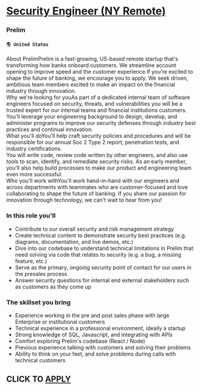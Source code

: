 # [Security Engineer (NY Remote)](https://www.remotewlb.com/apply/security-engineer-ny-remote)  
### Prelim  
#### `🌎 United States`  
About PrelimPrelim is a fast-growing, US-based remote startup that's transforming how banks onboard customers. We streamline account opening to improve speed and the customer experience.If you're excited to shape the future of banking, we encourage you to apply. We seek driven, ambitious team members excited to make an impact on the financial industry through innovation.  
Why we're looking for youAs part of a dedicated internal team of software engineers focused on security, threats, and vulnerabilities you will be a trusted expert for our internal teams and financial institutions customers.  
You'll leverage your engineering background to design, develop, and administer programs to improve our security defenses through industry best practices and continual innovation.  
What you'll doYou'll help craft security policies and procedures and will be responsible for our annual Soc 2 Type 2 report, penetration tests, and industry certifications.  
You will write code, review code written by other engineers, and also use tools to scan, identify, and remediate security risks. As an early member, you'll also help build processes to make our product and engineering team even more successful.  
Who you'll work withYou'll work hand-in-hand with our engineers and across departments with teammates who are customer-focused and love collaborating to shape the future of banking. If you share our passion for innovation through technology, we can't wait to hear from you!

### In this role you'll

  * Contribute to our overall security and risk management strategy
  * Create technical content to demonstrate security best practices (e.g. diagrams, documentation, and live demos, etc.)
  * Dive into our codebase to understand technical limitations in Prelim that need solving via code that relates to security (e.g. a bug, a missing feature, etc.) 
  * Serve as the primary, ongoing security point of contact for our users in the presales process
  * Answer security questions for internal end external stakeholders such as customers as they come up

### The skillset you bring

  * Experience working in the pre and post sales phase with large Enterprise or institutional customers
  * Technical experience in a professional environment, ideally a startup
  * Strong knowledge of SQL, Javascript, and integrating with APIs
  * Comfort exploring Prelim's codebase (React / Node)
  * Previous experience talking with customers and solving their problems
  * Ability to think on your feet, and solve problems during calls with technical customers

  
## CLICK TO [APPLY](https://www.remotewlb.com/apply/security-engineer-ny-remote)

